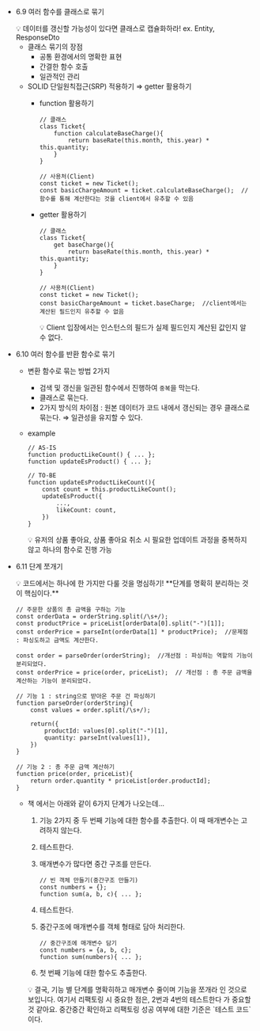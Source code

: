 - 6.9 여러 함수를 클래스로 묶기
    <aside>
    💡 데이터를 갱신할 가능성이 있다면 클래스로 캡슐화하라!    ex. Entity, ResponseDto
    
    </aside>
    
    - 클래스 묶기의 장점
        - 공통 환경에서의 명확한 표현
        - 간결한 함수 호출
        - 일관적인 관리
    - SOLID 단일원칙접근(SRP) 적용하기 ⇒ getter 활용하기
        - function 활용하기
            
            ```tsx
            // 클래스
            class Ticket{
            	function calculateBaseCharge(){
            		return baseRate(this.month, this.year) * this.quantity;
            	}
            }
            ```
            
            ```tsx
            // 사용처(Client)
            const ticket = new Ticket();
            const basicChargeAmount = ticket.calculateBaseCharge();  //함수를 통해 계산한다는 것을 client에서 유추할 수 있음
            ```
            
        - getter 활용하기
            
            ```tsx
            // 클래스
            class Ticket{
            	get baseCharge(){
            		return baseRate(this.month, this.year) * this.quantity;
            	}
            }
            ```
            
            ```tsx
            // 사용처(Client)
            const ticket = new Ticket();
            const basicChargeAmount = ticket.baseCharge;  //client에서는 계산된 필드인지 유추할 수 없음
            ```
            
            <aside>
            💡 Client 입장에서는 인스턴스의 필드가 실제 필드인지 계산된 값인지 알 수 없다.
            
            </aside>

- 6.10 여러 함수를 반환 함수로 묶기
  - 변환 함수로 묶는 방법 2가지
    - 검색 및 갱신을 일관된 함수에서 진행하여 `중복`을 막는다.
    - 클래스로 묶는다.
    - 2가지 방식의 차이점 : 원본 데이터가 코드 내에서 갱신되는 경우 클래스로 묶는다. ⇒ 일관성을 유지할 수 있다.
  - example
    ```tsx
    // AS-IS
    function productLikeCount() { ... };
    function updateEsProduct() { ... };
    ```
    ```tsx
    // TO-BE
    function updateEsProductLikeCount(){
    	const count = this.productLikeCount();
    	updateEsProduct({
    		...,
    		likeCount: count,
    	})
    }
    ```
      <aside>
      💡 유저의 상품 좋아요, 상품 좋아요 취소 시 필요한 업데이트 과정을 중복하지 않고 하나의 함수로 진행 가능
      
      </aside>

- 6.11 단계 쪼개기
    <aside>
    💡 코드에서는 하나에 한 가지만 다룰 것을 명심하기!
    **단계를 명확히 분리하는 것이 핵심이다.**
    
    </aside>
    
    ```tsx
    // 주문한 상품의 총 금액을 구하는 기능
    const orderData = orderString.split(/\s+/);
    const productPrice = priceList[orderData[0].split("-")[1]];
    const orderPrice = parseInt(orderData[1] * productPrice);  //문제점 : 파싱도하고 금액도 계산한다.
    ```
    
    ```tsx
    const order = parseOrder(orderString);  //개선점 : 파싱하는 역할의 기능이 분리되었다.
    const orderPrice = price(order, priceList);  // 개선점 : 총 주문 금액을 계산하는 기능이 분리되었다.
    
    // 기능 1 : string으로 받아온 주문 건 파싱하기
    function parseOrder(orderString){
    	const values = order.split(/\s+/);
    	
    	return({
    		productId: values[0].split("-")[1],
    		quantity: parseInt(values[1]),
    	})
    }
    
    // 기능 2 : 총 주문 금액 계산하기
    function price(order, priceList){
    	return order.quantity * priceList[order.productId];
    }
    ```
    
    - 책 에서는 아래와 같이 6가지 단계가 나오는데…
        1. 기능 2가지 중 두 번째 기능에 대한 함수를 추출한다. 이 때 매개변수는 고려하지 않는다.
        2. 테스트한다.
        3. 매개변수가 많다면 중간 구조를 만든다.
            
            ```tsx
            // 빈 객체 만들기(중간구조 만들기)
            const numbers = {};
            function sum(a, b, c){ ... };
            ```
            
        4. 테스트한다.
        5. 중간구조에 매개변수를 객체 형태로 담아 처리한다.
            
            ```tsx
            // 중간구조에 매개변수 담기
            const numbers = {a, b, c};
            function sum(numbers){ ... };
            ```
            
        6. 첫 번째 기능에 대한 함수도 추출한다.
        
        <aside>
        💡 결국, 기능 별 단계를 명확히하고 매개변수 줄이며 기능을 쪼개라 인 것으로 보입니다.
        여기서 리팩토링 시 중요한 점은, 2번과 4번의 테스트한다 가 중요할 것 같아요.
        중간중간 확인하고 리팩토링 성공 여부에 대한 기준은 `테스트 코드`이다.
        
        </aside>
